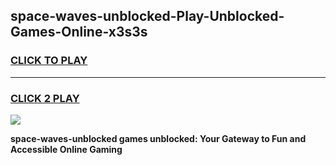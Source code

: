 
## space-waves-unblocked-Play-Unblocked-Games-Online-x3s3s
<h3>
<a href="https://premium76.site?title=space-waves-unblocked&ref=25A">CLICK TO PLAY</a></h3>
<hr>

<h3>
<a href="https://premium76.site?title=space-waves-unblocked&ref=25A">CLICK 2 PLAY</a>
  
</h3>

<a href="https://premium76.site?title=space-waves-unblocked&ref=25A"><img src="https://clearcache.store/games.png"></a>


**space-waves-unblocked games unblocked: Your Gateway to Fun and Accessible Online Gaming**
